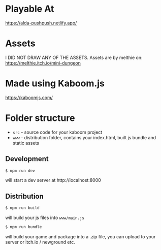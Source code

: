 # Playable At
https://alda-pushpush.netlify.app/ 

# Assets
I DID NOT DRAW ANY OF THE ASSETS.
Assets are by melthie on:
https://melthie.itch.io/mini-dungeon

# Made using Kaboom.js
https://kaboomjs.com/

# Folder structure

- `src` - source code for your kaboom project
- `www` - distribution folder, contains your index.html, built js bundle and static assets


## Development

```sh
$ npm run dev
```

will start a dev server at http://localhost:8000

## Distribution

```sh
$ npm run build
```

will build your js files into `www/main.js`

```sh
$ npm run bundle
```

will build your game and package into a .zip file, you can upload to your server or itch.io / newground etc.

